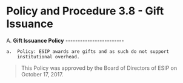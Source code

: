 **Policy and Procedure 3.8 - Gift Issuance**
============================================

A.  **Gift Issuance Policy**
    ------------------------

    a.  Policy: ESIP awards are gifts and as such do not support
        institutional overhead.

> This Policy was approved by the Board of Directors of ESIP on October
> 17, 2017.
